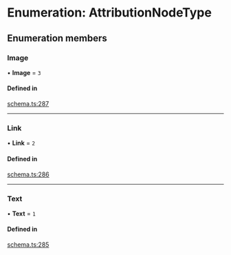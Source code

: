 # Enumeration: AttributionNodeType

## Enumeration members

### Image

• **Image** = `3`

#### Defined in

[schema.ts:287](https://github.com/coda/packs-sdk/blob/main/schema.ts#L287)

___

### Link

• **Link** = `2`

#### Defined in

[schema.ts:286](https://github.com/coda/packs-sdk/blob/main/schema.ts#L286)

___

### Text

• **Text** = `1`

#### Defined in

[schema.ts:285](https://github.com/coda/packs-sdk/blob/main/schema.ts#L285)
